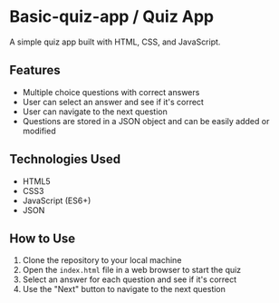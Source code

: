 # Basic-quiz-app / Quiz App

A simple quiz app built with HTML, CSS, and JavaScript.

## Features

* Multiple choice questions with correct answers
* User can select an answer and see if it's correct
* User can navigate to the next question
* Questions are stored in a JSON object and can be easily added or modified

## Technologies Used

* HTML5
* CSS3
* JavaScript (ES6+)
* JSON

## How to Use

1. Clone the repository to your local machine
2. Open the `index.html` file in a web browser to start the quiz
3. Select an answer for each question and see if it's correct
4. Use the "Next" button to navigate to the next question
